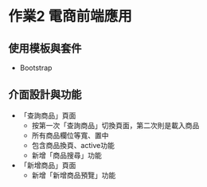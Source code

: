 # 作業2 電商前端應用
## 使用模板與套件
* Bootstrap
## 介面設計與功能
* 「查詢商品」頁面
  + 按第一次「查詢商品」切換頁面，第二次則是載入商品
  + 所有商品欄位等寬、置中
  + 包含商品換頁、active功能
  + 新增「商品搜尋」功能
* 「新增商品」頁面
  + 新增「新增商品預覽」功能
